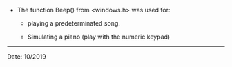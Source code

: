* The function Beep() from <windows.h>  was used for:

  - playing a predeterminated song. 
  
  - Simulating a piano (play with the numeric keypad)


--------
Date: 10/2019
